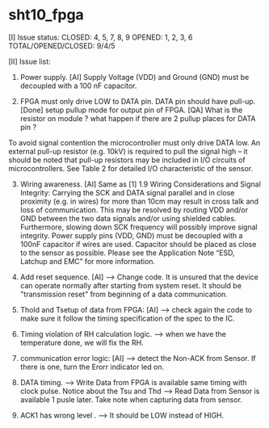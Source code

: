 # sht10_fpga

[I] Issue status: 
  CLOSED: 4, 5, 7, 8, 9
  OPENED: 1, 2, 3, 6 
  TOTAL/OPENED/CLOSED: 9/4/5
  
[II] Issue list: 
1. Power supply. [AI] 
Supply Voltage (VDD) and Ground (GND) must be decoupled with a 100 nF capacitor. 

2. FPGA must only drive LOW to DATA pin. DATA pin should have pull-up.[Done] setup pullup mode for output pin of FPGA.
[QA] What is the resistor on module ? what happen if there are 2 pullup places for DATA pin ?

To avoid signal contention the microcontroller must only drive DATA low. An external pull-up resistor (e.g. 10kV) is required to pull the signal high – it should be noted that pull-up resistors may be included in I/O circuits of microcontrollers. See Table 2 for detailed I/O characteristic of the sensor.

3. Wiring awareness. [AI] Same as [1]
1.9 Wiring Considerations and Signal Integrity: 
Carrying the SCK and DATA signal parallel and in close proximity (e.g. in wires) for more than 10cm may result in cross talk and loss of communication. This may be resolved by routing VDD and/or GND between the two data signals and/or using shielded cables. Furthermore, slowing down SCK frequency will possibly improve signal integrity. Power supply pins (VDD, GND) must be decoupled with a 100nF capacitor if wires are used. Capacitor should be placed as close to the sensor as possible. Please see the Application Note “ESD, Latchup and EMC” for more information.

4. Add reset sequence. [AI] --> Change code.
It is unsured that the device can operate normally after starting from system reset. It should be "transmission reset" from beginning of a data communication.

5. Thold and Tsetup of data from FPGA: [AI]
--> check again the code to make sure it follow the timing specification of the spec to the IC.

6. Timing violation of RH calculation logic.
--> when we have the temperature done, we will fix the RH.

7. communication error logic: [AI]
--> detect the Non-ACK from Sensor. If there is one, turn the Erorr indicator led on.

8. DATA timing. 
--> Write Data from FPGA is available same timing with clock pulse. Notice about the Tsu and Thd
--> Read Data from Sensor is available 1 pusle later. Take note when capturing data from sensor.

9. ACK1 has wrong level .
--> It should be LOW instead of HIGH.
